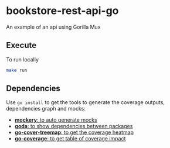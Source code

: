 # bookstore-rest-api-go

An example of an api using Gorilla Mux

## Execute

To run locally

```sh
make run
```

## Dependencies

Use `go install` to get the tools to generate the coverage outputs, dependencies graph and mocks:

- [**mockery**: to auto generate mocks](https://github.com/vektra/mockery)
- [**goda**: to show dependencies between packages](https://github.com/loov/goda)
- [**go-cover-treemap**: to get the coverage heatmap](https://github.com/nikolaydubina/go-cover-treemap)
- [**go-coverage**: to get table of coverage impact](https://github.com/gojek/go-coverage)
